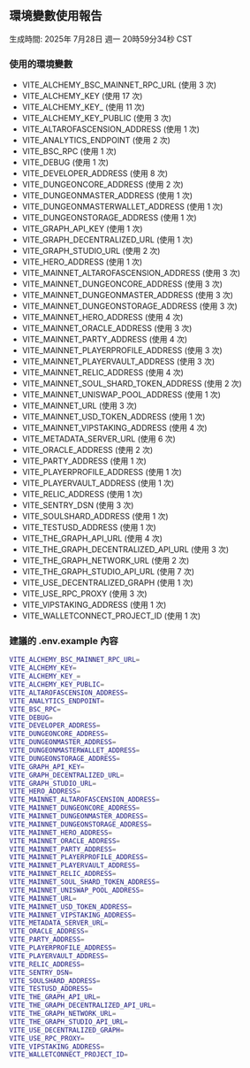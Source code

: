 ## 環境變數使用報告
生成時間: 2025年 7月28日 週一 20時59分34秒 CST

### 使用的環境變數
- VITE_ALCHEMY_BSC_MAINNET_RPC_URL (使用        3 次)
- VITE_ALCHEMY_KEY (使用       17 次)
- VITE_ALCHEMY_KEY_ (使用       11 次)
- VITE_ALCHEMY_KEY_PUBLIC (使用        3 次)
- VITE_ALTAROFASCENSION_ADDRESS (使用        1 次)
- VITE_ANALYTICS_ENDPOINT (使用        2 次)
- VITE_BSC_RPC (使用        1 次)
- VITE_DEBUG (使用        1 次)
- VITE_DEVELOPER_ADDRESS (使用        8 次)
- VITE_DUNGEONCORE_ADDRESS (使用        2 次)
- VITE_DUNGEONMASTER_ADDRESS (使用        1 次)
- VITE_DUNGEONMASTERWALLET_ADDRESS (使用        1 次)
- VITE_DUNGEONSTORAGE_ADDRESS (使用        1 次)
- VITE_GRAPH_API_KEY (使用        1 次)
- VITE_GRAPH_DECENTRALIZED_URL (使用        1 次)
- VITE_GRAPH_STUDIO_URL (使用        2 次)
- VITE_HERO_ADDRESS (使用        1 次)
- VITE_MAINNET_ALTAROFASCENSION_ADDRESS (使用        3 次)
- VITE_MAINNET_DUNGEONCORE_ADDRESS (使用        3 次)
- VITE_MAINNET_DUNGEONMASTER_ADDRESS (使用        3 次)
- VITE_MAINNET_DUNGEONSTORAGE_ADDRESS (使用        3 次)
- VITE_MAINNET_HERO_ADDRESS (使用        4 次)
- VITE_MAINNET_ORACLE_ADDRESS (使用        3 次)
- VITE_MAINNET_PARTY_ADDRESS (使用        4 次)
- VITE_MAINNET_PLAYERPROFILE_ADDRESS (使用        3 次)
- VITE_MAINNET_PLAYERVAULT_ADDRESS (使用        3 次)
- VITE_MAINNET_RELIC_ADDRESS (使用        4 次)
- VITE_MAINNET_SOUL_SHARD_TOKEN_ADDRESS (使用        2 次)
- VITE_MAINNET_UNISWAP_POOL_ADDRESS (使用        1 次)
- VITE_MAINNET_URL (使用        3 次)
- VITE_MAINNET_USD_TOKEN_ADDRESS (使用        1 次)
- VITE_MAINNET_VIPSTAKING_ADDRESS (使用        4 次)
- VITE_METADATA_SERVER_URL (使用        6 次)
- VITE_ORACLE_ADDRESS (使用        2 次)
- VITE_PARTY_ADDRESS (使用        1 次)
- VITE_PLAYERPROFILE_ADDRESS (使用        1 次)
- VITE_PLAYERVAULT_ADDRESS (使用        1 次)
- VITE_RELIC_ADDRESS (使用        1 次)
- VITE_SENTRY_DSN (使用        3 次)
- VITE_SOULSHARD_ADDRESS (使用        1 次)
- VITE_TESTUSD_ADDRESS (使用        1 次)
- VITE_THE_GRAPH_API_URL (使用        4 次)
- VITE_THE_GRAPH_DECENTRALIZED_API_URL (使用        3 次)
- VITE_THE_GRAPH_NETWORK_URL (使用        2 次)
- VITE_THE_GRAPH_STUDIO_API_URL (使用        7 次)
- VITE_USE_DECENTRALIZED_GRAPH (使用        1 次)
- VITE_USE_RPC_PROXY (使用        3 次)
- VITE_VIPSTAKING_ADDRESS (使用        1 次)
- VITE_WALLETCONNECT_PROJECT_ID (使用        1 次)

### 建議的 .env.example 內容
```bash
VITE_ALCHEMY_BSC_MAINNET_RPC_URL=
VITE_ALCHEMY_KEY=
VITE_ALCHEMY_KEY_=
VITE_ALCHEMY_KEY_PUBLIC=
VITE_ALTAROFASCENSION_ADDRESS=
VITE_ANALYTICS_ENDPOINT=
VITE_BSC_RPC=
VITE_DEBUG=
VITE_DEVELOPER_ADDRESS=
VITE_DUNGEONCORE_ADDRESS=
VITE_DUNGEONMASTER_ADDRESS=
VITE_DUNGEONMASTERWALLET_ADDRESS=
VITE_DUNGEONSTORAGE_ADDRESS=
VITE_GRAPH_API_KEY=
VITE_GRAPH_DECENTRALIZED_URL=
VITE_GRAPH_STUDIO_URL=
VITE_HERO_ADDRESS=
VITE_MAINNET_ALTAROFASCENSION_ADDRESS=
VITE_MAINNET_DUNGEONCORE_ADDRESS=
VITE_MAINNET_DUNGEONMASTER_ADDRESS=
VITE_MAINNET_DUNGEONSTORAGE_ADDRESS=
VITE_MAINNET_HERO_ADDRESS=
VITE_MAINNET_ORACLE_ADDRESS=
VITE_MAINNET_PARTY_ADDRESS=
VITE_MAINNET_PLAYERPROFILE_ADDRESS=
VITE_MAINNET_PLAYERVAULT_ADDRESS=
VITE_MAINNET_RELIC_ADDRESS=
VITE_MAINNET_SOUL_SHARD_TOKEN_ADDRESS=
VITE_MAINNET_UNISWAP_POOL_ADDRESS=
VITE_MAINNET_URL=
VITE_MAINNET_USD_TOKEN_ADDRESS=
VITE_MAINNET_VIPSTAKING_ADDRESS=
VITE_METADATA_SERVER_URL=
VITE_ORACLE_ADDRESS=
VITE_PARTY_ADDRESS=
VITE_PLAYERPROFILE_ADDRESS=
VITE_PLAYERVAULT_ADDRESS=
VITE_RELIC_ADDRESS=
VITE_SENTRY_DSN=
VITE_SOULSHARD_ADDRESS=
VITE_TESTUSD_ADDRESS=
VITE_THE_GRAPH_API_URL=
VITE_THE_GRAPH_DECENTRALIZED_API_URL=
VITE_THE_GRAPH_NETWORK_URL=
VITE_THE_GRAPH_STUDIO_API_URL=
VITE_USE_DECENTRALIZED_GRAPH=
VITE_USE_RPC_PROXY=
VITE_VIPSTAKING_ADDRESS=
VITE_WALLETCONNECT_PROJECT_ID=
```
